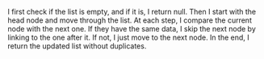 I first check if the list is empty, and if it is, I return null. Then I start with the head node and move through the list. At each step, I compare the current node with the next one. If they have the same data, I skip the next node by linking to the one after it. If not, I just move to the next node. In the end, I return the updated list without duplicates.
